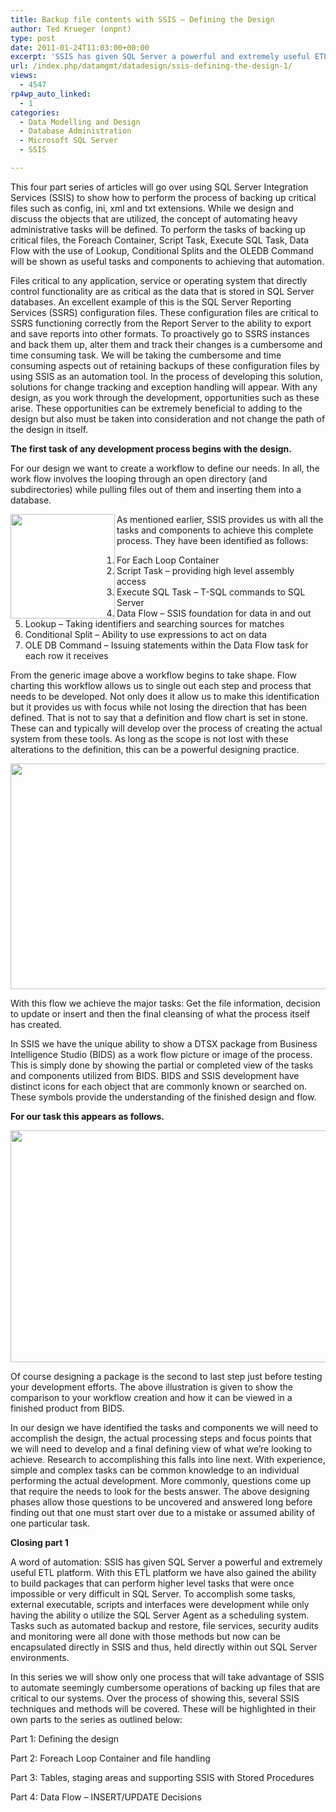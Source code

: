 ```yaml
---
title: Backup file contents with SSIS – Defining the Design
author: Ted Krueger (onpnt)
type: post
date: 2011-01-24T11:03:00+00:00
excerpt: 'SSIS has given SQL Server a powerful and extremely useful ETL platform.  With this ETL platform we have also gained the ability to build packages that can perform higher level tasks that were once impossible or very difficult in SQL Server.  To accomplish some tasks, external executable, scripts and interfaces were development while only having the ability o utilize the SQL Server Agent as a scheduling system.  Tasks such as automated backup and restore, file services, security audits and monitoring were all done with those methods but now can be encapsulated directly in SSIS and thus, held directly within out SQL Server environments.'
url: /index.php/datamgmt/datadesign/ssis-defining-the-design-1/
views:
  - 4547
rp4wp_auto_linked:
  - 1
categories:
  - Data Modelling and Design
  - Database Administration
  - Microsoft SQL Server
  - SSIS

---
```

This four part series of articles will go over using SQL Server Integration Services (SSIS) to show how to perform the process of backing up critical files such as config, ini, xml and txt extensions. While we design and discuss the objects that are utilized, the concept of automating heavy administrative tasks will be defined. To perform the tasks of backing up critical files, the Foreach Container, Script Task, Execute SQL Task, Data Flow with the use of Lookup, Conditional Splits and the OLEDB Command will be shown as useful tasks and components to achieving that automation. 

Files critical to any application, service or operating system that directly control functionality are as critical as the data that is stored in SQL Server databases. An excellent example of this is the SQL Server Reporting Services (SSRS) configuration files. These configuration files are critical to SSRS functioning correctly from the Report Server to the ability to export and save reports into other formats. To proactively go to SSRS instances and back them up, alter them and track their changes is a cumbersome and time consuming task. We will be taking the cumbersome and time consuming aspects out of retaining backups of these configuration files by using SSIS as an automation tool. In the process of developing this solution, solutions for change tracking and exception handling will appear. With any design, as you work through the development, opportunities such as these arise. These opportunities can be extremely beneficial to adding to the design but also must be taken into consideration and not change the path of the design in itself. 

**The first task of any development process begins with the design.** 

For our design we want to create a workflow to define our needs. In all, the work flow involves the looping through an open directory (and subdirectories) while pulling files out of them and inserting them into a database.

<div class="image_block">
  <a href="/wp-content/uploads/blogs/DataMgmt/-10.png?mtime=1295736729"><img alt="" src="/wp-content/uploads/blogs/DataMgmt/-10.png?mtime=1295736729" width="167" height="167" align="left" /></a>
</div>

As mentioned earlier, SSIS provides us with all the tasks and components to achieve this complete process. They have been identified as follows:

  1. For Each Loop Container 
  2. Script Task – providing high level assembly access
  3. Execute SQL Task – T-SQL commands to SQL Server
  4. Data Flow – SSIS foundation for data in and out
  5. Lookup – Taking identifiers and searching sources for matches
  6. Conditional Split – Ability to use expressions to act on data
  7. OLE DB Command – Issuing statements within the Data Flow task for each row it receives

From the generic image above a workflow begins to take shape. Flow charting this workflow allows us to single out each step and process that needs to be developed. Not only does it allow us to make this identification but it provides us with focus while not losing the direction that has been defined. That is not to say that a definition and flow chart is set in stone. These can and typically will develop over the process of creating the actual system from these tools. As long as the scope is not lost with these alterations to the definition, this can be a powerful designing practice.

<div class="image_block">
  <a href="/wp-content/uploads/blogs/DataMgmt/-11.png?mtime=1295736730"><img alt="" src="/wp-content/uploads/blogs/DataMgmt/-11.png?mtime=1295736730" width="624" height="361" /></a>
</div>

With this flow we achieve the major tasks: Get the file information, decision to update or insert and then the final cleansing of what the process itself has created.

In SSIS we have the unique ability to show a DTSX package from Business Intelligence Studio (BIDS) as a work flow picture or image of the process. This is simply done by showing the partial or completed view of the tasks and components utilized from BIDS. BIDS and SSIS development have distinct icons for each object that are commonly known or searched on. These symbols provide the understanding of the finished design and flow.

**For our task this appears as follows.**

<div class="image_block">
  <a href="/wp-content/uploads/blogs/DataMgmt/-12.png?mtime=1295736731"><img alt="" src="/wp-content/uploads/blogs/DataMgmt/-12.png?mtime=1295736731" width="607" height="371" /></a>
</div>

Of course designing a package is the second to last step just before testing your development efforts. The above illustration is given to show the comparison to your workflow creation and how it can be viewed in a finished product from BIDS. 

In our design we have identified the tasks and components we will need to accomplish the design, the actual processing steps and focus points that we will need to develop and a final defining view of what we’re looking to achieve. Research to accomplishing this falls into line next. With experience, simple and complex tasks can be common knowledge to an individual performing the actual development. More commonly, questions come up that require the needs to look for the bests answer. The above designing phases allow those questions to be uncovered and answered long before finding out that one must start over due to a mistake or assumed ability of one particular task. 

**Closing part 1**

A word of automation: SSIS has given SQL Server a powerful and extremely useful ETL platform. With this ETL platform we have also gained the ability to build packages that can perform higher level tasks that were once impossible or very difficult in SQL Server. To accomplish some tasks, external executable, scripts and interfaces were development while only having the ability o utilize the SQL Server Agent as a scheduling system. Tasks such as automated backup and restore, file services, security audits and monitoring were all done with those methods but now can be encapsulated directly in SSIS and thus, held directly within out SQL Server environments. 

In this series we will show only one process that will take advantage of SSIS to automate seemingly cumbersome operations of backing up files that are critical to our systems. Over the process of showing this, several SSIS techniques and methods will be covered. These will be highlighted in their own parts to the series as outlined below:

Part 1: Defining the design
  
Part 2: Foreach Loop Container and file handling
  
Part 3: Tables, staging areas and supporting SSIS with Stored Procedures
  
Part 4: Data Flow – INSERT/UPDATE Decisions